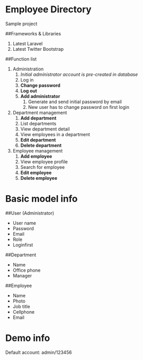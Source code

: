 Employee Directory
==================
Sample project

##Frameworks & Libraries
1. Latest Laravel
2. Latest Twitter Bootstrap

##Function list
1. Administration
    1. *Initial administrator account is pre-created in database*
    2. Log in
    3. **Change password**
    4. **Log out**
    5. **Add administrator**
        1. Generate and send initial password by email
        2. New user has to change password on first login    
2. Department management
    1. **Add department**
    2. List departments
    3. View department detail
    4. View employees in a department
    5. **Edit department**
    6. **Delete department**
3. Employee management
    1. **Add employee**
    2. View employee profile
    3. Search for employee 
    4. **Edit employee**
    5. **Delete employee**

Basic model info
================

##User (Administrator)
- User name
- Password
- Email
- Role
- Loginfirst

##Department
- Name
- Office phone
- Manager

##Employee
- Name
- Photo
- Job title
- Cellphone
- Email

Demo info
================

Default account: admin/123456
